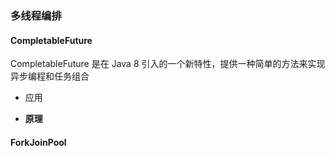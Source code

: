 ### 多线程编排

#### CompletableFuture

CompletableFuture 是在 Java 8 引入的一个新特性，提供一种简单的方法来实现异步编程和任务组合

-  应用

-  **原理**

#### ForkJoinPool

